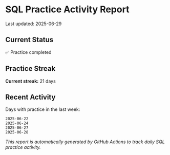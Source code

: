 # SQL Practice Activity Report

Last updated: 2025-06-29

## Current Status

✅ Practice completed

## Practice Streak

**Current streak:** 21 days

## Recent Activity

Days with practice in the last week:

```
2025-06-22
2025-06-24
2025-06-27
2025-06-28
```

*This report is automatically generated by GitHub Actions to track daily SQL practice activity.*
